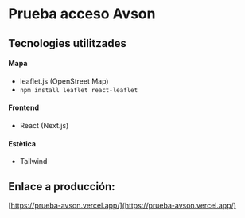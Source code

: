 # Prueba acceso Avson 

## Tecnologies utilitzades

#### Mapa
* leaflet.js (OpenStreet Map)
* `npm install leaflet react-leaflet`

#### Frontend
* React (Next.js)

#### Estètica
* Tailwind

## Enlace a producción:
[https://prueba-avson.vercel.app/](https://prueba-avson.vercel.app/)